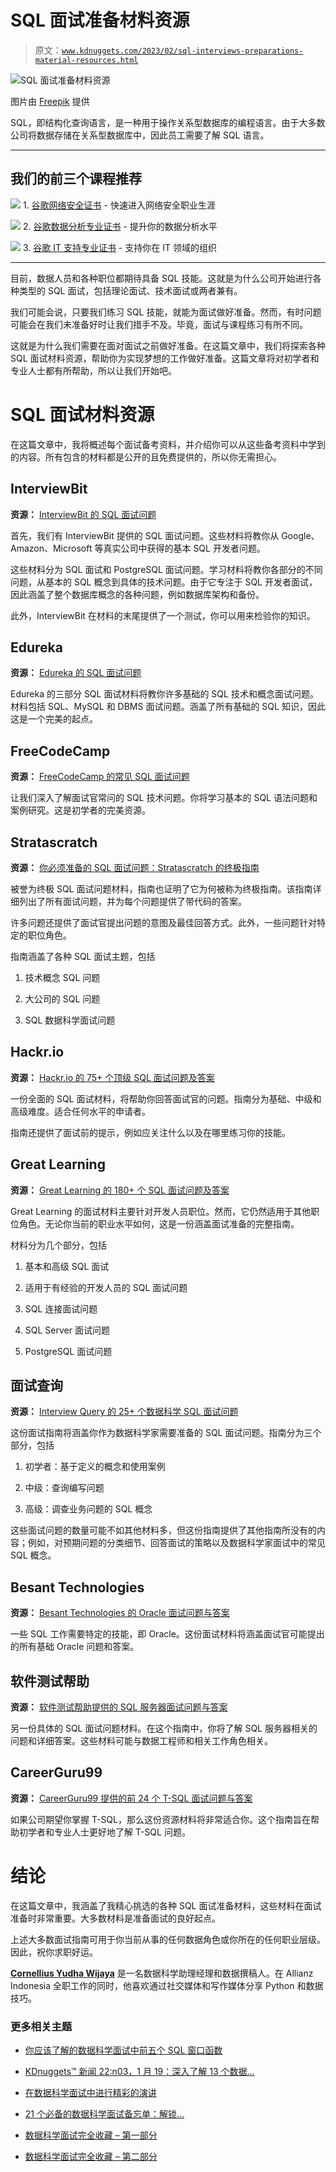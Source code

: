 # SQL 面试准备材料资源

> 原文：[`www.kdnuggets.com/2023/02/sql-interviews-preparations-material-resources.html`](https://www.kdnuggets.com/2023/02/sql-interviews-preparations-material-resources.html)

![SQL 面试准备材料资源](img/99bef6d7704e7cd7a4494076364119c1.png)

图片由 [Freepik](https://www.freepik.com/free-vector/flat-design-sql-illustration_21695612.htm#query=sql&position=2&from_view=search&track=sph) 提供

SQL，即结构化查询语言，是一种用于操作关系型数据库的编程语言。由于大多数公司将数据存储在关系型数据库中，因此员工需要了解 SQL 语言。

* * *

## 我们的前三个课程推荐

![](img/0244c01ba9267c002ef39d4907e0b8fb.png) 1\. [谷歌网络安全证书](https://www.kdnuggets.com/google-cybersecurity) - 快速进入网络安全职业生涯

![](img/e225c49c3c91745821c8c0368bf04711.png) 2\. [谷歌数据分析专业证书](https://www.kdnuggets.com/google-data-analytics) - 提升你的数据分析水平

![](img/0244c01ba9267c002ef39d4907e0b8fb.png) 3\. [谷歌 IT 支持专业证书](https://www.kdnuggets.com/google-itsupport) - 支持你在 IT 领域的组织

* * *

目前，数据人员和各种职位都期待具备 SQL 技能。这就是为什么公司开始进行各种类型的 SQL 面试，包括理论面试、技术面试或两者兼有。

我们可能会说，只要我们练习 SQL 技能，就能为面试做好准备。然而，有时问题可能会在我们未准备好时让我们措手不及。毕竟，面试与课程练习有所不同。

这就是为什么我们需要在面对面试之前做好准备。在这篇文章中，我们将探索各种 SQL 面试材料资源，帮助你为实现梦想的工作做好准备。这篇文章将对初学者和专业人士都有所帮助，所以让我们开始吧。

# SQL 面试材料资源

在这篇文章中，我将概述每个面试备考资料，并介绍你可以从这些备考资料中学到的内容。所有包含的材料都是公开的且免费提供的，所以你无需担心。

## InterviewBit

**资源：** [InterviewBit 的 SQL 面试问题](https://www.interviewbit.com/sql-interview-questions/#sql-mcq)

首先，我们有 InterviewBit 提供的 SQL 面试问题。这些材料将教你从 Google、Amazon、Microsoft 等真实公司中获得的基本 SQL 开发者问题。

这些材料分为 SQL 面试和 PostgreSQL 面试问题。学习材料将教你各部分的不同问题，从基本的 SQL 概念到具体的技术问题。由于它专注于 SQL 开发者面试，因此涵盖了整个数据库概念的各种问题，例如数据库架构和备份。

此外，InterviewBit 在材料的末尾提供了一个测试，你可以用来检验你的知识。

## Edureka

**资源：** [Edureka 的 SQL 面试问题](https://www.edureka.co/blog/interview-questions/sql-interview-questions)

Edureka 的三部分 SQL 面试材料将教你许多基础的 SQL 技术和概念面试问题。材料包括 SQL、MySQL 和 DBMS 面试问题。涵盖了所有基础的 SQL 知识，因此这是一个完美的起点。

## FreeCodeCamp

**资源：** [FreeCodeCamp 的常见 SQL 面试问题](https://www.freecodecamp.org/news/sql-interview-questions/)

让我们深入了解面试官常问的 SQL 技术问题。你将学习基本的 SQL 语法问题和案例研究。这是初学者的完美资源。

## Stratascratch

**资源：** [你必须准备的 SQL 面试问题：Stratascratch 的终极指南](https://www.stratascratch.com/blog/sql-interview-questions-you-must-prepare-the-ultimate-guide/)

被誉为终极 SQL 面试问题材料，指南也证明了它为何被称为终极指南。该指南详细列出了所有面试问题，并为每个问题提供了带代码的答案。

许多问题还提供了面试官提出问题的意图及最佳回答方式。此外，一些问题针对特定的职位角色。

指南涵盖了各种 SQL 面试主题，包括

1.  技术概念 SQL 问题

1.  大公司的 SQL 问题

1.  SQL 数据科学面试问题

## Hackr.io

**资源：** [Hackr.io 的 75+ 个顶级 SQL 面试问题及答案](https://hackr.io/blog/top-sql-interview-questions)

一份全面的 SQL 面试材料，将帮助你回答面试官的问题。指南分为基础、中级和高级难度。适合任何水平的申请者。

指南还提供了面试前的提示，例如应关注什么以及在哪里练习你的技能。

## Great Learning

**资源：** [Great Learning 的 180+ 个 SQL 面试问题及答案](https://www.mygreatlearning.com/blog/sql-interview-questions/)

Great Learning 的面试材料主要针对开发人员职位。然而，它仍然适用于其他职位角色。无论你当前的职业水平如何，这是一份涵盖面试准备的完整指南。

材料分为几个部分，包括

1.  基本和高级 SQL 面试

1.  适用于有经验的开发人员的 SQL 面试问题

1.  SQL 连接面试问题

1.  SQL Server 面试问题

1.  PostgreSQL 面试问题

## 面试查询

**资源：** [Interview Query 的 25+ 个数据科学 SQL 面试问题](https://www.interviewquery.com/p/data-science-sql-interview-questions#beginner-sql-questions-for-data-scientists)

这份面试指南将涵盖你作为数据科学家需要准备的 SQL 面试问题。指南分为三个部分，包括

1.  初学者：基于定义的概念和使用案例

1.  中级：查询编写问题

1.  高级：调查业务问题的 SQL 概念

这些面试问题的数量可能不如其他材料多，但这份指南提供了其他指南所没有的内容；例如，对预期问题的分类细节、回答面试的策略以及数据科学家面试中的常见 SQL 概念。

## Besant Technologies

**资源：** [Besant Technologies 的 Oracle 面试问题与答案](https://www.besanttechnologies.com/oracle-interview-questions-and-answers)

一些 SQL 工作需要特定的技能，即 Oracle。这份面试材料将涵盖面试官可能提出的所有基础 Oracle 问题和答案。

## 软件测试帮助

**资源：** [软件测试帮助提供的 SQL 服务器面试问题与答案](https://www.softwaretestinghelp.com/sql-server-interview-question-for-testers-2/)

另一份具体的 SQL 面试问题材料。在这个指南中，你将了解 SQL 服务器相关的问题和详细答案。这些材料可能与数据工程师和相关工作角色相关。

## CareerGuru99

**资源：** [CareerGuru99 提供的前 24 个 T-SQL 面试问题与答案](https://career.guru99.com/top-24-t-sql-interview-questions/)

如果公司期望你掌握 T-SQL，那么这份资源材料将非常适合你。这个指南旨在帮助初学者和专业人士更好地了解 T-SQL 问题。

# 结论

在这篇文章中，我涵盖了我精心挑选的各种 SQL 面试准备材料，这些材料在面试准备时非常重要。大多数材料是准备面试的良好起点。

上述大多数面试指南可用于你当前从事的任何数据角色或你所在的任何职业层级。因此，祝你求职好运。

**[Cornellius Yudha Wijaya](https://www.linkedin.com/in/cornellius-yudha-wijaya/)** 是一名数据科学助理经理和数据撰稿人。在 Allianz Indonesia 全职工作的同时，他喜欢通过社交媒体和写作媒体分享 Python 和数据技巧。

### 更多相关主题

+   [你应该了解的数据科学面试中前五个 SQL 窗口函数](https://www.kdnuggets.com/2022/01/top-five-sql-window-functions-know-data-science-interviews.html)

+   [KDnuggets™ 新闻 22:n03，1 月 19：深入了解 13 个数据…](https://www.kdnuggets.com/2022/n03.html)

+   [在数据科学面试中进行精彩的演讲](https://www.kdnuggets.com/2022/01/deliver-killer-presentation-data-science-interviews.html)

+   [21 个必备的数据科学面试备忘单：解锁…](https://www.kdnuggets.com/2022/06/21-cheat-sheets-data-science-interviews.html)

+   [数据科学面试完全收藏 – 第一部分](https://www.kdnuggets.com/2022/06/complete-collection-data-science-interviews-part-1.html)

+   [数据科学面试完全收藏 – 第二部分](https://www.kdnuggets.com/2022/06/complete-collection-data-science-interviews-part-2.html)
